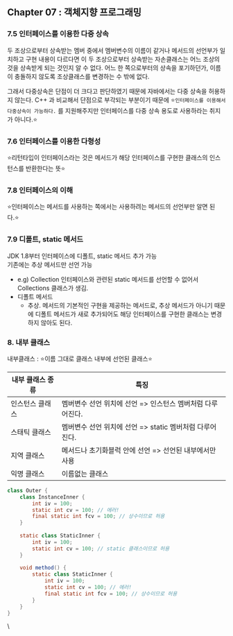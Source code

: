 ## Chapter 07 : 객체지향 프로그래밍
### 7.5 인터페이스를 이용한 다중 상속
두 조상으로부터 상속받는 멤버 중에서 멤버변수의 이름이 같거나 메서드의 선언부가 일치하고 구현 내용이 다르다면 이 두 조상으로부터 상속받는 자손클래스는 어느 조상의 것을 상속받게 되는 것인지 알 수 없다. 어느 한 쪽으로부터의 상속을 포기하던가, 이름이 충돌하지 않도록 조상클래스를 변경하는 수 밖에 없다.

그래서 다중상속은 단점이 더 크다고 판단하였기 때문에 자바에서는 다중 상속을 허용하지 않는다. C++ 과 비교해서 단점으로 부각되는 부분이기 때문에 ⭐️`인터페이스를 이용해서 다중상속이 가능하다.` 를 지원해주지만 인터페이스를 다중 상속 용도로 사용하라는 취지가 아니다.⭐️

### 7.6 인터페이스를 이용한 다형성

⭐️리턴타입이 인터페이스라는 것은 메서드가 해당 인터페이스를 구현한 클래스의 인스턴스를 반환한다는 뜻⭐️

### 7.8 인터페이스의 이해
⭐️인터페이스는 메서드를 사용하는 쪽에서는 사용하려는 메서드의 선언부만 알면 된다.⭐️

### 7.9 디폴트, static 메서드
JDK 1.8부터 인터페이스에 디폴트, static 메서드 추가 가능  
기존에는 추상 메서드만 선언 가능  
* e.g) Collection 인터페이스와 관련된 static 메서드를 선언할 수 없어서 Collections 클래스가 생김.  
* 디폴트 메서드  
  * 추상. 메서드의 기본적인 구현을 제공하는 메서드로, 추상 메서드가 아니기 때문에 디폴트 메서드가 새로 추가되어도 해당 인터페이스를 구현한 클래스는 변경하지 않아도 된다.

### 8. 내부 클래스
내부클래스 : ⭐️이름 그대로 클래스 내부에 선언된 클래스⭐️  

| 내부 클래스 종류 | 특징 |
|--|--|
| 인스턴스 클래스 | 멤버변수 선언 위치에 선언 => 인스턴스 멤버처럼 다루어진다. |
| 스태틱 클래스 | 멤버변수 선언 위치에 선언 => static 멤버처럼 다루어진다. |
| 지역 클래스 | 메서드나 초기화블럭 안에 선언 => 선언된 내부에서만 사용|
| 익명 클래스 | 이름없는 클래스 |

```java
class Outer {
	class InstanceInner {
		int iv = 100;
		static int cv = 100; // 에러!
		final static int fcv = 100; // 상수이므로 허용	
	}
	
	static class StaticInner {
		int iv = 100;
		static int cv = 100; // static 클래스이므로 허용
	}
	
	void method() {
		static class StaticInner {
			int iv = 100;
			static int cv = 100; // 에러!
			final static int fcv = 100; // 상수이므로 허용
		}
	}
}
```

\